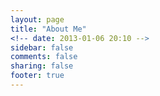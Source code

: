 ```yaml
---
layout: page
title: "About Me"
<!-- date: 2013-01-06 20:10 -->
sidebar: false
comments: false
sharing: false
footer: true
---
```

